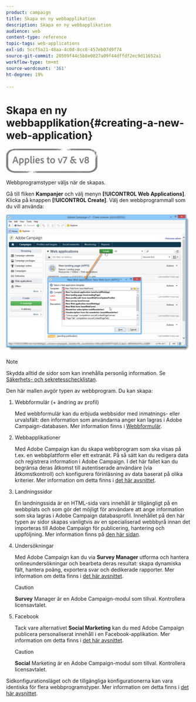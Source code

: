 ```yaml
---
product: campaign
title: Skapa en ny webbapplikation
description: Skapa en ny webbapplikation
audience: web
content-type: reference
topic-tags: web-applications
exl-id: 5ccf5a21-48aa-4c0d-8cc8-457eb07d9f74
source-git-commit: 20509f44c5b8e0827a09f44dffdf2ec9d11652a1
workflow-type: tm+mt
source-wordcount: '361'
ht-degree: 19%

---
```


# Skapa en ny webbapplikation{#creating-a-new-web-application}

![](../../assets/common.svg)

Webbprogramstyper väljs när de skapas.

Gå till fliken **Kampanjer** och välj menyn **[!UICONTROL Web Applications]**. Klicka på knappen **[!UICONTROL Create]**. Välj den webbprogrammall som du vill använda:

![](assets/webapp_create_from_campaign.png)

>[!NOTE]
>
>Skydda alltid de sidor som kan innehålla personlig information. Se [Säkerhets- och sekretesschecklistan](https://helpx.adobe.com/campaign/kb/acc-security.html#privacy).

Den här mallen avgör typen av webbprogram. Du kan skapa:

1. Webbformulär (+ ändring av profil)

   Med webbformulär kan du erbjuda webbsidor med inmatnings- eller urvalsfält: den information som användarna anger kan lagras i Adobe Campaign-databasen. Mer information finns i [Webbformulär](about-web-forms.md).

1. Webbapplikationer

   Med Adobe Campaign kan du skapa webbprogram som ska visas på t.ex. en webbplattform eller ett extranät. På så sätt kan du redigera data och registrera information i Adobe Campaign. I det här fallet kan du begränsa deras åtkomst till autentiserade användare (via åtkomstkontroll) och konfigurera förinläsning av data baserat på olika kriterier. Mer information om detta finns i [det här avsnittet](about-web-applications.md).

1. Landningssidor

   En landningssida är en HTML-sida vars innehåll är tillgängligt på en webbplats och som gör det möjligt för användare att ange information som ska lagras i Adobe Campaign databasprofil. Innehållet på den här typen av sidor skapas vanligtvis av en specialiserad webbbyrå innan det importeras till Adobe Campaign för publicering, hantering och uppföljning. Mer information finns på [den här sidan](creating-a-landing-page.md).

1. Undersökningar

   Med Adobe Campaign kan du via **Survey Manager** utforma och hantera onlineundersökningar och bearbeta deras resultat: skapa dynamiska fält, hantera poäng, exportera svar och dedikerade rapporter. Mer information om detta finns i [det här avsnittet](../../surveys/using/about-surveys.md).

   >[!CAUTION]
   >
   >**Survey** Manager är en Adobe Campaign-modul som tillval. Kontrollera licensavtalet.

1. Facebook

   Tack vare alternativet **Social Marketing** kan du med Adobe Campaign publicera personaliserat innehåll i en Facebook-applikation. Mer information om detta finns i [det här avsnittet](../../social/using/about-social-marketing.md).

   >[!CAUTION]
   >
   >**Social** Marketing är en Adobe Campaign-modul som tillval. Kontrollera licensavtalet.

Sidkonfigurationsläget och de tillgängliga konfigurationerna kan vara identiska för flera webbprogramstyper. Mer information om detta finns i [det här avsnittet](about-web-forms.md).
